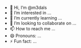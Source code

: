 - 👋 Hi, I’m @m3dals
- 👀 I’m interested in ...
- 🌱 I’m currently learning ...
- 💞️ I’m looking to collaborate on ...
- 📫 How to reach me ...
- 😄 Pronouns: ...
- ⚡ Fun fact: ...

<!---
m3dals/m3dals is a ✨ special ✨ repository because its `README.md` (this file) appears on your GitHub profile.
You can click the Preview link to take a look at your changes.
--->
